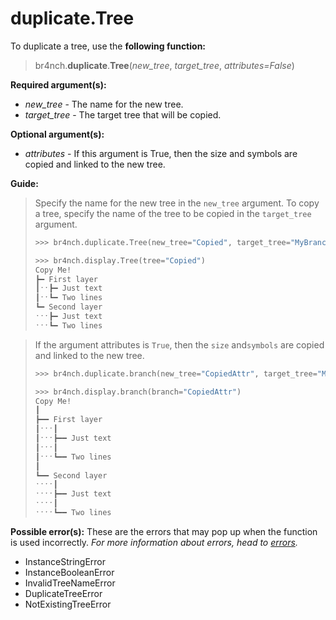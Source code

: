 # duplicate.Tree

To duplicate a tree, use the **following function:**

> br4nch.**duplicate**.**Tree**(*new_tree*, *target_tree*, *attributes=False*)

**Required argument(s):**

- *new_tree* - The name for the new tree.
- *target_tree* - The target tree that will be copied.

**Optional argument(s):**

- *attributes* - If this argument is True, then the size and symbols are copied and linked to the new tree.

**Guide:**

> Specify the name for the new tree in the `new_tree` argument. To copy a tree, specify the name of the tree to be copied in the `target_tree` argument.
>
> ```python
> >>> br4nch.duplicate.Tree(new_tree="Copied", target_tree="MyBranch")
> 
> >>> br4nch.display.Tree(tree="Copied")
> Copy Me!
> ┣━ First layer
> ┃ˑˑ┣━ Just text
> ┃ˑˑ┗━ Two lines
> ┗━ Second layer
> ˑˑˑ┣━ Just text
> ˑˑˑ┗━ Two lines
> ```
>

> If the argument attributes is `True`, then the `size` and`symbols` are copied and linked to the new tree.
>
> ```python
> >>> br4nch.duplicate.branch(new_tree="CopiedAttr", target_tree="MyBranch", attributes=True)
> 
> >>> br4nch.display.branch(branch="CopiedAttr")
> Copy Me!
> ┃
> ┣━━ First layer
> ┃ˑˑˑ┃
> ┃ˑˑˑ┣━━ Just text
> ┃ˑˑˑ┃
> ┃ˑˑˑ┗━━ Two lines
> ┃
> ┗━━ Second layer
> ˑˑˑˑ┃
> ˑˑˑˑ┣━━ Just text
> ˑˑˑˑ┃
> ˑˑˑˑ┗━━ Two lines
> ```
>

**Possible error(s):**
These are the errors that may pop up when the function is used incorrectly.
*For more information about errors, head to [errors](../../guides/errors.md).*

- InstanceStringError
- InstanceBooleanError
- InvalidTreeNameError
- DuplicateTreeError
- NotExistingTreeError

